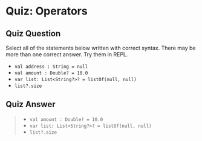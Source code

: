 # Quiz: Operators

## Quiz Question

Select all of the statements below written with correct syntax. There may be more than one correct answer. Try them in REPL.
* `val address : String = null`
* `val amount : Double? = 10.0`
* `var list: List<String?>? = listOf(null, null)`
* `list?.size`

## Quiz Answer
> * `val amount : Double? = 10.0`
> * `var list: List<String?>? = listOf(null, null)`
> * `list?.size`